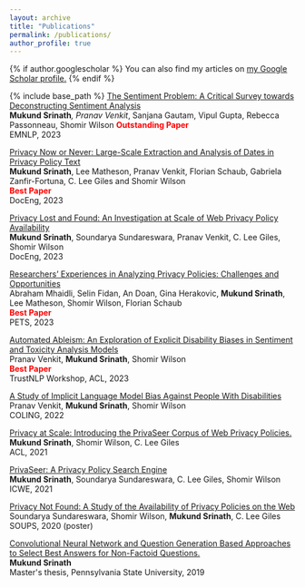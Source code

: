 ```yaml
---
layout: archive
title: "Publications"
permalink: /publications/
author_profile: true
---
```


{% if author.googlescholar %}
  You can also find my articles on <u><a href="{{author.googlescholar}}">my Google Scholar profile</a>.</u>
{% endif %}

{% include base_path %}
[The Sentiment Problem: A Critical Survey towards Deconstructing Sentiment Analysis](https://aclanthology.org/2023.emnlp-main.848.pdf)<br>
<b>Mukund Srinath</b>*, Pranav Venkit*, Sanjana Gautam, Vipul Gupta, Rebecca Passonneau, Shomir Wilson
<span style="color:red"><b>Outstanding Paper</b></span> <br>
EMNLP, 2023

[Privacy Now or Never: Large-Scale Extraction and Analysis of Dates in Privacy Policy Text](https://dl.acm.org/doi/abs/10.1145/3573128.3609342)<br>
<b>Mukund Srinath</b>, Lee Matheson, Pranav Venkit, Florian Schaub, Gabriela Zanfir-Fortuna, C. Lee Giles and Shomir Wilson <br>
<span style="color:red"><b>Best Paper</b></span> <br>
DocEng, 2023

[Privacy Lost and Found: An Investigation at Scale of Web Privacy Policy Availability](https://dl.acm.org/doi/abs/10.1145/3573128.3604902)<br>
<b>Mukund Srinath</b>, Soundarya Sundareswara, Pranav Venkit, C. Lee Giles, Shomir Wilson <br>
DocEng, 2023

[Researchers’ Experiences in Analyzing Privacy Policies: Challenges and Opportunities](https://petsymposium.org/popets/2023/popets-2023-0111.pdf)<br>
Abraham Mhaidli, Selin Fidan, An Doan, Gina Herakovic, <b>Mukund Srinath</b>, Lee Matheson, Shomir Wilson, Florian Schaub <br>
<span style="color:red"><b>Best Paper</b></span> <br>
PETS, 2023

[Automated Ableism: An Exploration of Explicit Disability Biases in Sentiment and Toxicity Analysis Models](https://aclanthology.org/2023.trustnlp-1.3.pdf) <br>
Pranav Venkit, <b>Mukund Srinath</b>, Shomir Wilson<br>
<span style="color:red"><b>Best Paper</b></span> <br>
TrustNLP Workshop, ACL, 2023

[A Study of Implicit Language Model Bias Against People With Disabilities](https://aclanthology.org/2022.coling-1.113.pdf)<br>
Pranav Venkit, <b>Mukund Srinath</b>, Shomir Wilson<br>
COLING, 2022

[Privacy at Scale:  Introducing the PrivaSeer Corpus of Web Privacy Policies.](https://aclanthology.org/2021.acl-long.532/)<br>
<b>Mukund Srinath</b>, Shomir Wilson, C. Lee Giles<br>
ACL, 2021

[PrivaSeer: A Privacy Policy Search Engine](https://link.springer.com/chapter/10.1007/978-3-030-74296-6_22)<br>
<b>Mukund Srinath</b>, Soundarya Sundareswara, C. Lee Giles, Shomir Wilson<br>
ICWE, 2021

[Privacy Not Found: A Study of the Availability of Privacy Policies on the Web](https://www.usenix.org/conference/soups2020/presentation/sundareswara)<br>
Soundarya Sundareswara, Shomir Wilson, <b>Mukund Srinath</b>, C. Lee Giles<br>
SOUPS, 2020
(poster)

[Convolutional Neural Network and Question Generation Based Approaches to Select Best Answers for Non-Factoid Questions.](https://etda.libraries.psu.edu/catalog/16516mus824)<br>
<b>Mukund Srinath</b><br>
Master's thesis, Pennsylvania State University, 2019